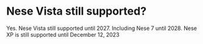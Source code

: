 # Nese Vista still supported?
Yes. Nese Vista still supported until 2027. Including Nese 7 until 2028. Nese XP is still supported until December 12, 2023
